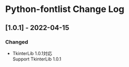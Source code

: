 ﻿# Python-fontlist Change Log

## [1.0.1] - 2022-04-15
### Changed
- TkinterLib 1.0.1対応  
  Support TkinterLib 1.0.1

